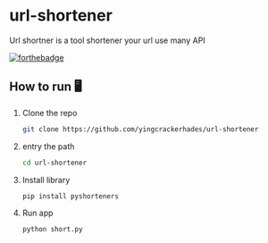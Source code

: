 # url-shortener
Url shortner is a tool shortener your url use many API

[![forthebadge](https://forthebadge.com/images/badges/made-with-python.svg)](https://forthebadge.com)

## How to run 🖥️

1. Clone the repo
   ```sh
   git clone https://github.com/yingcrackerhades/url-shortener
   ```
 
2. entry the path
   ```sh
   cd url-shortener
   ```

3. Install library
   ```sh
   pip install pyshorteners
   ```

4. Run app
   ```sh
   python short.py
   ```

